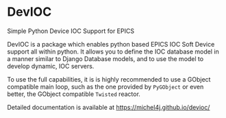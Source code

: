 # DevIOC
Simple Python Device IOC Support for EPICS

DevIOC is a package which enables python based EPICS IOC Soft Device support all within python. It
allows you to define the IOC database model in a manner similar to Django Database models, and to use
the model to develop dynamic, IOC servers.

To use the full capabilities, it is is highly recommended to use a GObject compatible main loop, such as the
one provided by `PyGObject` or even better, the GObject compatible `Twisted` reactor.

Detailed documentation is available at https://michel4j.github.io/devioc/
